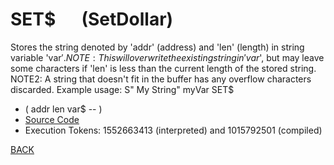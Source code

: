 # SET$ &emsp; (SetDollar)
Stores the string denoted by 'addr' (address) and 'len' (length) in string variable 'var$'. NOTE: This will overwrite the existing string in 'var$', but may leave some characters if 'len' is less than     the current length of the stored string. NOTE2: A string that doesn't fit in the buffer has any overflow characters discarded. Example usage: S" My String" myVar SET$
* ( addr len var$ -- )
* [Source Code](../words/shando/SetDollar.cs)
* Execution Tokens: 1552663413 (interpreted) and 1015792501 (compiled)


[BACK](builtins.md#SetDollar)
